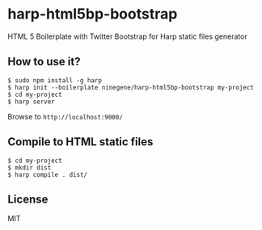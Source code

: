 # harp-html5bp-bootstrap
HTML 5 Boilerplate with Twitter Bootstrap for Harp static files generator

## How to use it?

````
$ sudo npm install -g harp
$ harp init --boilerplate ninegene/harp-html5bp-bootstrap my-project
$ cd my-project
$ harp server
````
Browse to `http://localhost:9000/`

## Compile to HTML static files

```
$ cd my-project
$ mkdir dist
$ harp compile . dist/
```

## License

MIT
